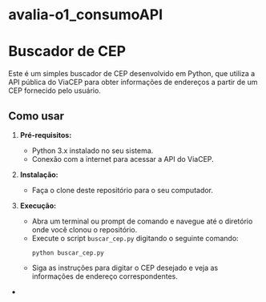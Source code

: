 # avalia-o1_consumoAPI
# Buscador de CEP

Este é um simples buscador de CEP desenvolvido em Python, que utiliza a API pública do ViaCEP para obter informações de endereços a partir de um CEP fornecido pelo usuário.

## Como usar

1. **Pré-requisitos:**
   - Python 3.x instalado no seu sistema.
   - Conexão com a internet para acessar a API do ViaCEP.

2. **Instalação:**
   - Faça o clone deste repositório para o seu computador.

3. **Execução:**
   - Abra um terminal ou prompt de comando e navegue até o diretório onde você clonou o repositório.
   - Execute o script `buscar_cep.py` digitando o seguinte comando:
     ```
     python buscar_cep.py
     ```
   - Siga as instruções para digitar o CEP desejado e veja as informações de endereço correspondentes.
*
